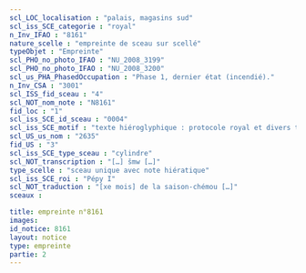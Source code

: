 ```yaml
---
scl_LOC_localisation : "palais, magasins sud"
scl_iss_SCE_categorie : "royal"
n_Inv_IFAO : "8161"
nature_scelle : "empreinte de sceau sur scellé"
typeObjet : "Empreinte"
scl_PHO_no_photo_IFAO : "NU_2008_3199"
scl_PHO_no_photo_IFAO : "NU_2008_3200"
scl_us_PHA_PhasedOccupation : "Phase 1, dernier état (incendié)."
n_Inv_CSA : "3001"
scl_ISS_fid_sceau : "4"
scl_NOT_nom_note : "N8161"
fid_loc : "1"
scl_iss_SCE_id_sceau : "0004"
scl_iss_SCE_motif : "texte hiéroglyphique : protocole royal et divers titres de scribe dans la mrt de Pépy"
scl_US_us_nom : "2635"
fid_US : "3"
scl_iss_SCE_type_sceau : "cylindre"
scl_NOT_transcription : "[…] šmw […]"
type_scelle : "sceau unique avec note hiératique"
scl_iss_SCE_roi : "Pépy I"
scl_NOT_traduction : "[xe mois] de la saison-chémou […]"
sceaux :

title: empreinte n°8161
images: 
id_notice: 8161
layout: notice
type: empreinte
partie: 2
---
```

